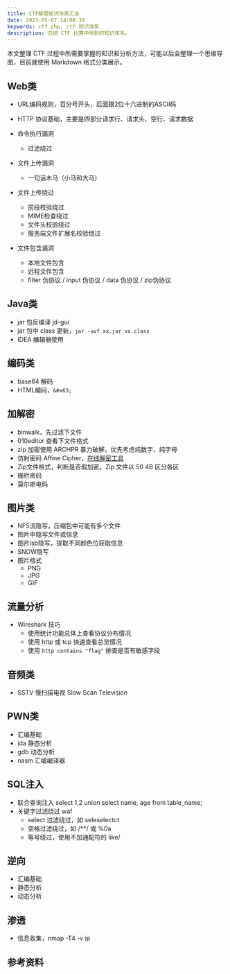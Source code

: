 ```yaml
---
title: CTF解题知识体系汇总
date: 2023-05-07 14:08:39
keywords: ctf php, ctf 知识体系
description: 总结 CTF 比赛中用到的知识体系。 
---
```


本文整理 CTF 过程中所需要掌握的知识和分析方法，可能以后会整理一个思维导图，目前就使用 Markdown 格式分类展示。

## Web类

* URL编码规则，百分号开头，后面跟2位十六进制的ASCII码
* HTTP 协议基础，主要是四部分请求行、请求头、空行、请求数据
* 命令执行漏洞
  * 过滤绕过

* 文件上传漏洞
  * 一句话木马（小马和大马）

* 文件上传绕过
  * 前段校验绕过
  * MIME检查绕过
  * 文件头校验绕过
  * 服务端文件扩展名校验绕过

* 文件包含漏洞
  * 本地文件包含
  * 远程文件包含
  * filter 伪协议 / input 伪协议 / data 伪协议 / zip伪协议

## Java类

* jar 包反编译 jd-gui
* jar 包中 class 更新，`jar -uvf xx.jar xx.class`
* IDEA 编辑器使用 

## 编码类

* base64 解码
* HTML编码，`&#x63;`

## 加解密

* binwalk，先过滤下文件
* 010editor 查看下文件格式
* zip 加密使用 ARCHPR 暴力破解，优先考虑纯数字、纯字母
* 仿射密码 Affine Cipher，[在线解密工具](http://www.hiencode.com/affine.html)
* Zip文件格式，判断是否假加密。Zip 文件以 50 4B 区分各区
* 栅栏密码
* 莫尔斯电码

## 图片类

* NFS流隐写，压缩包中可能有多个文件
* 图片中隐写文件或信息
* 图片lsb隐写，提取不同颜色位获取信息
* SNOW隐写
* 图片格式
  * PNG
  * JPG
  * GIF


## 流量分析

* Wireshark 技巧
  * 使用统计功能总体上查看协议分布情况
  * 使用 http 或 tcp 快速查看总览情况
  * 使用 `http contains "flag"` 排查是否有敏感字段

## 音频类

* SSTV 慢扫描电视 Slow Scan Television

## PWN类

* 汇编基础
* ida 静态分析
* gdb 动态分析
* nasm 汇编编译器

## SQL注入

* 联合查询注入 select 1,2 union select name, age from table_name;
* 关键字过滤绕过 waf
  * select 过滤绕过，如 seleselectct
  * 空格过滤绕过，如 /**/ 或 %0a
  * 等号绕过，使用不加通配符的 like/

## 逆向

* 汇编基础
* 静态分析
* 动态分析

## 渗透

* 信息收集，nmap -T4 -v ip


## 参考资料

